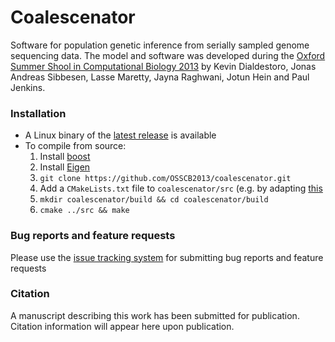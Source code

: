 # Coalescenator
Software for population genetic inference from serially sampled genome sequencing data. The model and software was developed during the [Oxford Summer Shool in Computational Biology 2013](https://www.stats.ox.ac.uk/research/genome/summer_school) by Kevin Dialdestoro, Jonas Andreas Sibbesen, Lasse Maretty, Jayna Raghwani, Jotun Hein and Paul Jenkins. 

### Installation
- A Linux binary of the [latest release](https://github.com/OSSCB2013/coalescenator/releases/latest) is available
- To compile from source:
  1. Install [boost](http://www.boost.org/users/download/)
  2. Install [Eigen](eigen.tuxfamily.org/) 
  3. `git clone https://github.com/OSSCB2013/coalescenator.git`
  4. Add a `CMakeLists.txt` file to `coalescenator/src` (e.g. by adapting [this](https://github.com/OSSCB2013/coalescenator/wiki/CMakeLists.txt-example)
  5. `mkdir coalescenator/build && cd coalescenator/build`
  6. `cmake ../src && make`
  
### Bug reports and feature requests
Please use the [issue tracking system](https://github.com/OSSCB2013/coalescenator/issues) for submitting bug reports and feature requests

### Citation
A manuscript describing this work has been submitted for publication. Citation information will appear here upon publication. 



